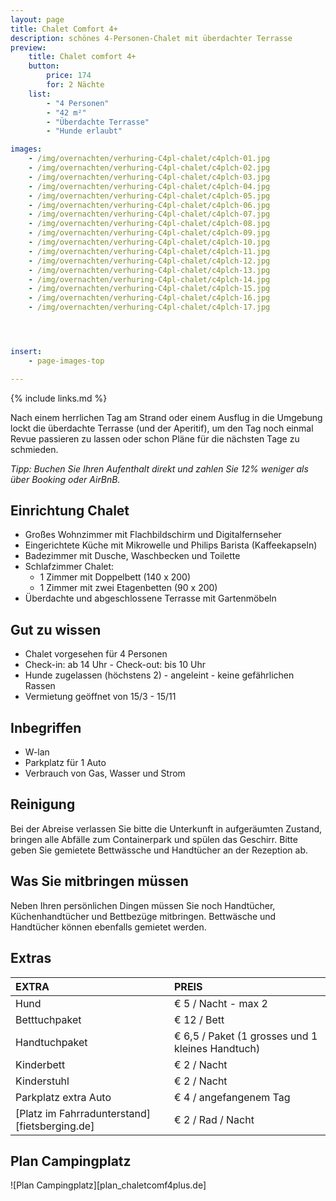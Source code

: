 ```yaml
---
layout: page
title: Chalet Comfort 4+
description: schönes 4-Personen-Chalet mit überdachter Terrasse
preview:
    title: Chalet comfort 4+
    button:
        price: 174
        for: 2 Nächte
    list:
        - "4 Personen"
        - "42 m²"
        - "Überdachte Terrasse"
        - "Hunde erlaubt"

images:
    - /img/overnachten/verhuring-C4pl-chalet/c4plch-01.jpg
    - /img/overnachten/verhuring-C4pl-chalet/c4plch-02.jpg
    - /img/overnachten/verhuring-C4pl-chalet/c4plch-03.jpg
    - /img/overnachten/verhuring-C4pl-chalet/c4plch-04.jpg
    - /img/overnachten/verhuring-C4pl-chalet/c4plch-05.jpg
    - /img/overnachten/verhuring-C4pl-chalet/c4plch-06.jpg
    - /img/overnachten/verhuring-C4pl-chalet/c4plch-07.jpg
    - /img/overnachten/verhuring-C4pl-chalet/c4plch-08.jpg
    - /img/overnachten/verhuring-C4pl-chalet/c4plch-09.jpg
    - /img/overnachten/verhuring-C4pl-chalet/c4plch-10.jpg
    - /img/overnachten/verhuring-C4pl-chalet/c4plch-11.jpg
    - /img/overnachten/verhuring-C4pl-chalet/c4plch-12.jpg
    - /img/overnachten/verhuring-C4pl-chalet/c4plch-13.jpg
    - /img/overnachten/verhuring-C4pl-chalet/c4plch-14.jpg
    - /img/overnachten/verhuring-C4pl-chalet/c4plch-15.jpg
    - /img/overnachten/verhuring-C4pl-chalet/c4plch-16.jpg
    - /img/overnachten/verhuring-C4pl-chalet/c4plch-17.jpg




insert:
    - page-images-top

---
```


{% include links.md %}

Nach einem herrlichen Tag am Strand oder einem Ausflug in die Umgebung lockt die überdachte Terrasse (und der Aperitif), um den Tag noch einmal Revue passieren zu lassen oder schon Pläne für die nächsten Tage zu schmieden.  

*Tipp: Buchen Sie Ihren Aufenthalt direkt und zahlen Sie 12% weniger als über Booking oder AirBnB.*

## Einrichtung Chalet

- Großes Wohnzimmer mit Flachbildschirm und Digitalfernseher
- Eingerichtete Küche mit Mikrowelle und Philips Barista (Kaffeekapseln)
- Badezimmer mit Dusche, Waschbecken und Toilette
- Schlafzimmer Chalet:
    - 1 Zimmer mit Doppelbett (140 x 200)
    - 1 Zimmer mit zwei Etagenbetten (90 x 200)
- Überdachte und abgeschlossene Terrasse mit Gartenmöbeln

## Gut zu wissen

- Chalet vorgesehen für 4 Personen
- Check-in: ab 14 Uhr - Check-out: bis 10 Uhr
- Hunde zugelassen (höchstens 2) - angeleint - keine gefährlichen Rassen
- Vermietung geöffnet von 15/3 - 15/11


## Inbegriffen
- W-lan
- Parkplatz für 1 Auto
- Verbrauch von Gas, Wasser und Strom

## Reinigung
Bei der Abreise verlassen Sie bitte die Unterkunft in aufgeräumten Zustand, bringen alle Abfälle zum Containerpark und spülen das Geschirr. Bitte geben Sie gemietete Bettwässche und Handtücher an der Rezeption ab.

## Was Sie mitbringen müssen
Neben Ihren persönlichen Dingen müssen Sie noch Handtücher, Küchenhandtücher und Bettbezüge mitbringen.
Bettwäsche und Handtücher können ebenfalls gemietet werden.



## Extras

EXTRA               | PREIS
:-------------------|:-----------|
Hund                  | € 5 / Nacht - max 2     
Betttuchpaket       | € 12 / Bett 
Handtuchpaket       | € 6,5 / Paket (1 grosses und 1 kleines Handtuch)
Kinderbett           | € 2 / Nacht
Kinderstuhl         | € 2 / Nacht
Parkplatz extra Auto  | € 4 / angefangenem Tag
[Platz im Fahrradunterstand][fietsberging.de]| € 2 / Rad / Nacht


## Plan Campingplatz

![Plan Campingplatz][plan_chaletcomf4plus.de]
